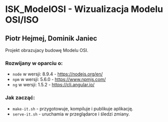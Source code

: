 # ISK_ModelOSI - Wizualizacja Modelu OSI/ISO

## Piotr Hejmej, Dominik Janiec

Projekt obrazujacy budowę Modelu OSI.

### Rozwijany w oparciu o:

* `node` w wersji: 8.9.4 - https://nodejs.org/en/
* `npm` w wersji: 5.6.0 - https://www.npmjs.com/
* `ng` w wersji: 1.5.2 - https://cli.angular.io/

### Jak zacząć:

* `make-it.sh` - przygotowuje, kompiluje i publikuje aplikację.
* `serve-it.sh` - uruchamia w przeglądarce i śledzi zmiany.

